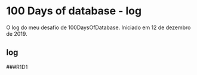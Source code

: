 # 100 Days of database - log

O log do meu desafio de 100DaysOfDatabase. Iniciado em 12 de dezembro de 2019.

## log

###R1D1